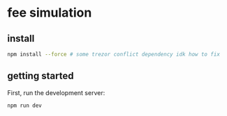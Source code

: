 # fee simulation 

## install 

```bash
npm install --force # some trezor conflict dependency idk how to fix
```
## getting started

First, run the development server:

```bash
npm run dev
```
